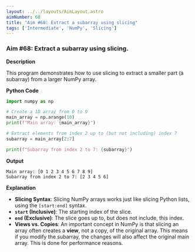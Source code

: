 ```yaml
---
layout: ../../layouts/AimLayout.astro
aimNumber: 68
title: "Aim #68: Extract a subarray using slicing"
tags: ['Intermediate', 'NumPy', 'Slicing']
---
```


### Aim #68: Extract a subarray using slicing.

**Description**

This program demonstrates how to use slicing to extract a smaller part (a subarray) from a larger NumPy array.

**Python Code**

```python
import numpy as np

# Create a 1D array from 0 to 9
main_array = np.arange(10)
print(f"Main array: {main_array}")

# Extract elements from index 2 up to (but not including) index 7
subarray = main_array[2:7]

print(f"Subarray from index 2 to 7: {subarray}")
```

**Output**

```text
Main array: [0 1 2 3 4 5 6 7 8 9]
Subarray from index 2 to 7: [2 3 4 5 6]
```

**Explanation**

- **Slicing Syntax**: Slicing NumPy arrays works just like slicing Python lists, using the `[start:end]` syntax.
- **`start` (Inclusive)**: The starting index of the slice.
- **`end` (Exclusive)**: The slice goes up to, but does not include, this index.
- **Views vs. Copies**: An important concept in NumPy is that slicing an array often creates a **view**, not a copy, of the original array. This means if you modify the subarray, the changes will also affect the original main array. This is done for performance reasons.
